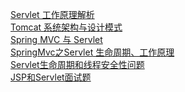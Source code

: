 <a href="https://www.ibm.com/developerworks/cn/java/j-lo-servlet/index.html">Servlet 工作原理解析</a></br>
<a href="https://www.ibm.com/developerworks/cn/java/j-lo-tomcat2/index.html">Tomcat 系统架构与设计模式</a></br>
<a href="https://blog.csdn.net/u012410733/article/details/76732339">Spring MVC 与 Servlet</a></br>
<a href="https://blog.csdn.net/yelllowcong/article/details/78510083">SpringMvc之Servlet 生命周期、工作原理</a></br>
<a href="https://www.hollischuang.com/archives/849">Servlet生命周期和线程安全性问题</a></br>
<a href="https://blog.csdn.net/t0404/article/details/51893265">JSP和Servlet面试题</a></br>
